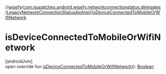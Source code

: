 //[wisefy](../../../index.md)/[com.isupatches.android.wisefy.networkconnectionstatus.delegates](../index.md)/[LegacyNetworkConnectionStatusApiImpl](index.md)/[isDeviceConnectedToMobileOrWifiNetwork](is-device-connected-to-mobile-or-wifi-network.md)

# isDeviceConnectedToMobileOrWifiNetwork

[androidJvm]\
open override fun [isDeviceConnectedToMobileOrWifiNetwork](is-device-connected-to-mobile-or-wifi-network.md)(): [Boolean](https://kotlinlang.org/api/latest/jvm/stdlib/kotlin/-boolean/index.html)
